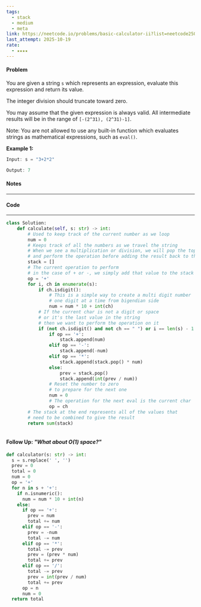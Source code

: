 ```yaml
---
tags:
  - stack
  - medium
  - meta
link: https://neetcode.io/problems/basic-calculator-ii?list=neetcode250
last_attempt: 2025-10-19
rate:
  - ★★★★
---
```

#### Problem
You are given a string `s` which represents an expression, evaluate this expression and return its value.

The integer division should truncate toward zero.

You may assume that the given expression is always valid. All intermediate results will be in the range of `[-(2^31), (2^31)-1]`.

Note: You are not allowed to use any built-in function which evaluates strings as mathematical expressions, such as `eval()`.

**Example 1:**

```java
Input: s = "3+2*2"

Output: 7
```

#### Notes
---


#### Code
---

```python
class Solution:
    def calculate(self, s: str) -> int:
        # Used to keep track of the current number as we loop
        num = 0
        # Keeps track of all the numbers as we travel the string
        # When we see a multiplication or division, we will pop the top value
        # and perform the operation before adding the result back to the stack
        stack = []
        # The current operation to perform 
        # in the case of + or -, we simply add that value to the stack
        op = '+'
        for i, ch in enumerate(s):
            if ch.isdigit():
                # This is a simple way to create a multi digit number
                # one digit at a time from bigendian side
                num = num * 10 + int(ch)
            # If the current char is not a digit or space
            # or it's the last value in the string
            # then we want to perform the operation on it
            if (not ch.isdigit() and not ch == " ") or i == len(s) - 1:
                if op == '+':
                    stack.append(num)
                elif op == '-':
                    stack.append(-num)
                elif op == '*':
                    stack.append(stack.pop() * num)
                else:
                    prev = stack.pop()
                    stack.append(int(prev / num))
                # Reset the number to zero
                # to prepare for the next one
                num = 0
                # The operation for the next eval is the current char
                op = ch
        # The stack at the end represents all of the values that
        # need to be combined to give the result
        return sum(stack)



```

#### Follow Up: *"What about O(1) space?"*

```python
def calculator(s: str) -> int:
  s = s.replace(' ', '')
  prev = 0
  total = 0
  num = 0
  op = '+'
  for n in s + '+':
    if n.isnumeric():
      num = num * 10 + int(n)
    else:
      if op == '+':
        prev = num
        total += num
      elif op == '-':
        prev = -num
        total -= num
      elif op == '*':
        total -= prev
        prev = (prev * num)
        total += prev
      elif op == '/':
        total -= prev
        prev = int(prev / num)
        total += prev
      op = n
      num = 0
  return total
```